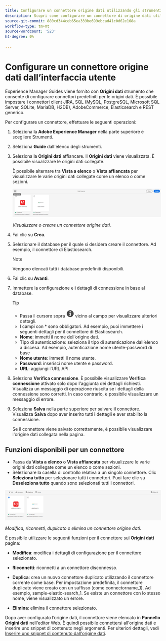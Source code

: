 ```yaml
---
title: Configurare un connettore origine dati utilizzando gli strumenti
description: Scopri come configurare un connettore di origine dati utilizzando gli strumenti.
source-git-commit: 880cd344ceb65ea339be699ebcad41c0d62e168a
workflow-type: tm+mt
source-wordcount: '523'
ht-degree: 0%

---
```


# Configurare un connettore origine dati dall’interfaccia utente

Experience Manager Guides viene fornito con **Origini dati** strumento che consente di configurare connettori predefiniti per le origini dati. È possibile impostare i connettori client JIRA, SQL (MySQL, PostgreSQL, Microsoft SQL Server, SQLite, MariaDB, H2DB), AdobeCommerce, Elasticsearch e REST generico.

Per configurare un connettore, effettuare le seguenti operazioni:

1. Seleziona la **Adobe Experience Manager** nella parte superiore e scegliere Strumenti.
1. Seleziona **Guide** dall&#39;elenco degli strumenti.
1. Seleziona la **Origini dati** affiancare. Il **Origini dati** viene visualizzata. È possibile visualizzare le origini dati collegate.

   È possibile alternare tra **Vista a elenco** o **Vista affiancata** per visualizzare le varie origini dati collegate come un elenco o come sezioni.

   <img src="./assets/data-sources-create-window.png" alt= "origini dati elencate nella pagina origini dati" width="800">

   *Visualizzare o creare un connettore origine dati.*
1. Fai clic su **Crea**.
1. Selezionare il database per il quale si desidera creare il connettore. Ad esempio, il connettore di Elasticsearch.
   >[!NOTE]
   >
   >Vengono elencati tutti i database predefiniti disponibili.

1. Fai clic su **Avanti**.
1. Immettere la configurazione e i dettagli di connessione in base al database.

   >[!TIP]
   >* Passa il cursore sopra <img src="./assets/info-details.svg" alt= "icona info" width="25"> vicino al campo per visualizzare ulteriori dettagli.
   > * I campi con * sono obbligatori. Ad esempio, puoi immettere i seguenti dettagli per il connettore di Elasticsearch.

   * **Nome**: immetti il nome dell’origine dati.
   * Tipo di autenticazione: seleziona il tipo di autenticazione dall’elenco a discesa. Ad esempio, autenticazione nome utente-password di base
   * **Nome utente**: immetti il nome utente.
   * **Password**: inserisci nome utente e password.
   * **URL**: aggiungi l’URL API.

1. Seleziona **Verifica connessione**. È possibile visualizzare **Verifica connessione** attivato solo dopo l&#39;aggiunta dei dettagli richiesti. Visualizza un messaggio di operazione riuscita se i dettagli della connessione sono corretti. In caso contrario, è possibile visualizzare un messaggio di errore.



1. Seleziona **Salva** nella parte superiore per salvare il connettore.     Visualizza **Salva** dopo aver inserito tutti i dettagli e aver stabilito la connessione.


   Se il connettore viene salvato correttamente, è possibile visualizzare l&#39;origine dati collegata nella pagina.

## Funzioni disponibili per un connettore

* Passa da **Vista a elenco** o **Vista affiancata**  per visualizzare le varie origini dati collegate come un elenco o come sezioni.
* Selezionare la casella di controllo relativa a un singolo connettore. Clic **Seleziona tutto** per selezionare tutti i connettori. Puoi fare clic su **Deseleziona tutto** quando sono selezionati tutti i connettori.

<img src="./assets/data-sources-features.png" alt= "funzioni delle origini dati nella pagina origini dati" width="800">

*Modifica, riconnetti, duplicato o elimina un connettore origine dati.*

È possibile utilizzare le seguenti funzioni per il connettore sul **Origini dati** pagina:

* **Modifica**: modifica i dettagli di configurazione per il connettore selezionato.

* **Riconnetti**: riconnetti a un connettore disconnesso.

* **Duplica**: crea un nuovo connettore duplicato utilizzando il connettore corrente come base. Per impostazione predefinita, il connettore duplicato viene creato con un suffisso (come connectorname_1). Ad esempio, sample-elastic-search_1.
Se esiste un connettore con lo stesso nome, viene visualizzato un errore.

* **Elimina**: elimina il connettore selezionato.


Dopo aver configurato l’origine dati, il connettore viene elencato in **Pannello Origini dati** nell&#39;editor Web. È quindi possibile connettersi all&#39;origine dati e inserire uno snippet di contenuto negli argomenti. Per ulteriori dettagli, vedi [Inserire uno snippet di contenuto dall&#39;origine dati](../user-guide/web-editor-content-snippet.md).
